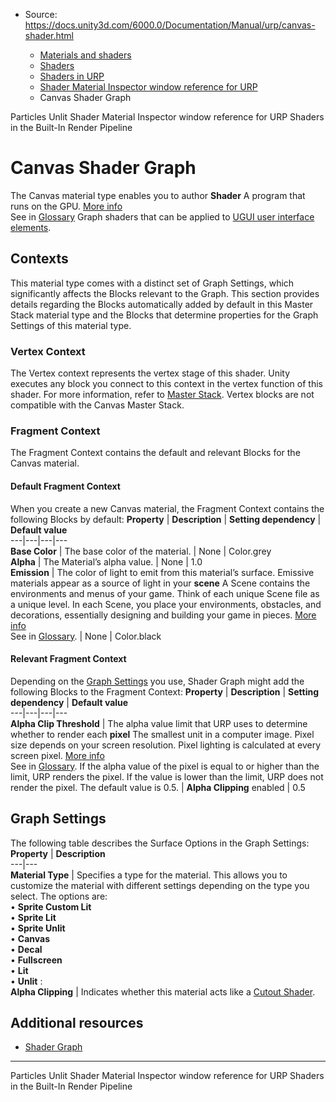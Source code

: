 * Source: https://docs.unity3d.com/6000.0/Documentation/Manual/urp/canvas-shader.html

  * [Materials and shaders](https://docs.unity3d.com/6000.0/Documentation/Manual/materials-and-shaders.html)
  * [Shaders](https://docs.unity3d.com/6000.0/Documentation/Manual/Shaders.html)
  * [Shaders in URP](https://docs.unity3d.com/6000.0/Documentation/Manual/urp/shaders-in-universalrp.html)
  * [Shader Material Inspector window reference for URP](https://docs.unity3d.com/6000.0/Documentation/Manual/urp/shaders-in-universalrp-reference.html)
  * Canvas Shader Graph


[](https://docs.unity3d.com/6000.0/Documentation/Manual/urp/particles-unlit-shader.html)
Particles Unlit Shader Material Inspector window reference for URP
[](https://docs.unity3d.com/6000.0/Documentation/Manual/shader-built-in-birp-landing.html)
Shaders in the Built-In Render Pipeline
# Canvas Shader Graph
The Canvas material type enables you to author **Shader** A program that runs on the GPU. [More info](https://docs.unity3d.com/6000.0/Documentation/Manual/Shaders.html)  
See in [Glossary](https://docs.unity3d.com/6000.0/Documentation/Manual/Glossary.html#Shader) Graph shaders that can be applied to [UGUI user interface elements](https://docs.unity3d.com/Packages/com.unity.ugui@1.0/manual/UICanvas.html).
## Contexts
This material type comes with a distinct set of Graph Settings, which significantly affects the Blocks relevant to the Graph. This section provides details regarding the Blocks automatically added by default in this Master Stack material type and the Blocks that determine properties for the Graph Settings of this material type.
### Vertex Context
The Vertex context represents the vertex stage of this shader. Unity executes any block you connect to this context in the vertex function of this shader. For more information, refer to [Master Stack](https://docs.unity3d.com/Packages/com.unity.shadergraph@17.0/manual/Master-Stack.html).
Vertex blocks are not compatible with the Canvas Master Stack.
### Fragment Context
The Fragment Context contains the default and relevant Blocks for the Canvas material.
#### Default Fragment Context
When you create a new Canvas material, the Fragment Context contains the following Blocks by default:
**Property** | **Description** | **Setting dependency** | **Default value**  
---|---|---|---  
**Base Color** | The base color of the material. | None | Color.grey  
**Alpha** | The Material’s alpha value. | None | 1.0  
**Emission** | The color of light to emit from this material’s surface. Emissive materials appear as a source of light in your **scene** A Scene contains the environments and menus of your game. Think of each unique Scene file as a unique level. In each Scene, you place your environments, obstacles, and decorations, essentially designing and building your game in pieces. [More info](https://docs.unity3d.com/6000.0/Documentation/Manual/CreatingScenes.html)  
See in [Glossary](https://docs.unity3d.com/6000.0/Documentation/Manual/Glossary.html#Scene). | None | Color.black  
#### Relevant Fragment Context
Depending on the [Graph Settings](https://docs.unity3d.com/6000.0/Documentation/Manual/urp/canvas-shader.html#graph-settings) you use, Shader Graph might add the following Blocks to the Fragment Context:
**Property** | **Description** | **Setting dependency** | **Default value**  
---|---|---|---  
**Alpha Clip Threshold** | The alpha value limit that URP uses to determine whether to render each **pixel** The smallest unit in a computer image. Pixel size depends on your screen resolution. Pixel lighting is calculated at every screen pixel. [More info](https://docs.unity3d.com/6000.0/Documentation/Manual/ShadowPerformance.html)  
See in [Glossary](https://docs.unity3d.com/6000.0/Documentation/Manual/Glossary.html#pixel). If the alpha value of the pixel is equal to or higher than the limit, URP renders the pixel. If the value is lower than the limit, URP does not render the pixel. The default value is 0.5. |  **Alpha Clipping** enabled | 0.5  
## Graph Settings
The following table describes the Surface Options in the Graph Settings:
**Property** | **Description**  
---|---  
**Material Type** | Specifies a type for the material. This allows you to customize the material with different settings depending on the type you select. The options are:  
• **Sprite Custom Lit**  
• **Sprite Lit**  
• **Sprite Unlit**  
• **Canvas**  
• **Decal**  
• **Fullscreen**  
• **Lit**  
• **Unlit** :  
**Alpha Clipping** | Indicates whether this material acts like a [Cutout Shader](https://docs.unity3d.com/Manual/StandardShaderMaterialParameterRenderingMode.html).  
## Additional resources
  * [Shader Graph](https://docs.unity3d.com/Packages/com.unity.shadergraph@17.0/manual/)


* * *
[](https://docs.unity3d.com/6000.0/Documentation/Manual/urp/particles-unlit-shader.html)
Particles Unlit Shader Material Inspector window reference for URP
[](https://docs.unity3d.com/6000.0/Documentation/Manual/shader-built-in-birp-landing.html)
Shaders in the Built-In Render Pipeline
